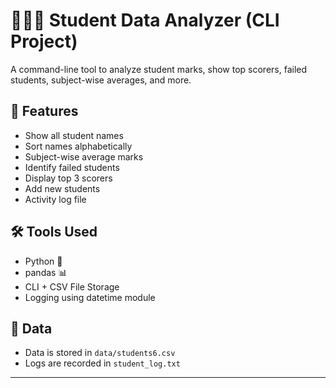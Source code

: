 # 🧑🏻‍💻 Student Data Analyzer (CLI Project)

A command-line tool to analyze student marks, show top scorers, failed students, subject-wise averages, and more.

## 📁 Features

- Show all student names
- Sort names alphabetically
- Subject-wise average marks
- Identify failed students
- Display top 3 scorers
- Add new students
- Activity log file

## 🛠️ Tools Used

- Python 🐍
- pandas 📊
- CLI + CSV File Storage
- Logging using datetime module

## 📂 Data

- Data is stored in `data/students6.csv`
- Logs are recorded in `student_log.txt`

---
